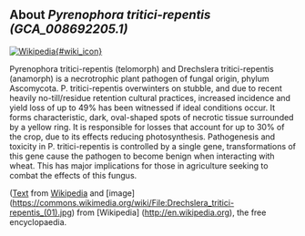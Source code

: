 
About *Pyrenophora tritici-repentis (GCA\_008692205.1)* 
--------------------------------------------------------------

[![Wikipedia](/img/wikipedia_logo_v2_en.png){#wiki_icon}](http://en.wikipedia.org/wiki/Pyrenophora_tritici-repentis)

Pyrenophora tritici-repentis (telomorph) and Drechslera tritici-repentis
(anamorph) is a necrotrophic plant pathogen of fungal origin, phylum Ascomycota.
P. tritici-repentis overwinters on stubble, and due to recent heavily
no-till/residue retention cultural practices, increased incidence and yield loss
of up to 49% has been witnessed if ideal conditions occur. It forms
characteristic, dark, oval-shaped spots of necrotic tissue surrounded by a
yellow ring. It is responsible for losses that account for up to 30% of the
crop, due to its effects reducing photosynthesis. Pathogenesis and toxicity in
P. tritici-repentis is controlled by a single gene, transformations of this gene
cause the pathogen to become benign when interacting with wheat. This has major
implications for those in agriculture seeking to combat the effects of this
fungus.

([Text](http://en.wikipedia.org/wiki/Pyrenophora_tritici-repentis) from [Wikipedia](http://en.wikipedia.org/) 
and [image] (https://commons.wikimedia.org/wiki/File:Drechslera_tritici-repentis_(01).jpg) from [Wikipedia] (http://en.wikipedia.org), the free encyclopaedia.
